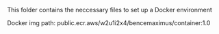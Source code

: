 This folder contains the neccessary files to set up a Docker environment 

Docker img path: public.ecr.aws/w2u1i2x4/bencemaximus/container:1.0
